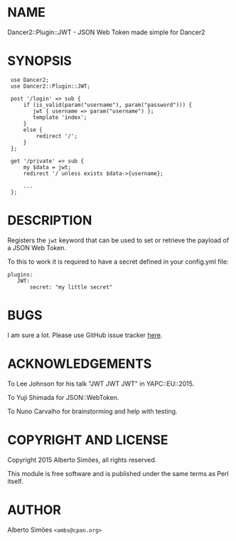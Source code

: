 # NAME

Dancer2::Plugin::JWT - JSON Web Token made simple for Dancer2

# SYNOPSIS

     use Dancer2;
     use Dancer2::Plugin::JWT;

     post '/login' => sub {
         if (is_valid(param("username"), param("password"))) {
            jwt { username => param("username") };
            template 'index';
         }
         else {
             redirect '/';
         }
     };

     get '/private' => sub {
         my $data = jwt;
         redirect '/ unless exists $data->{username};

         ...
     };

# DESCRIPTION

Registers the `jwt` keyword that can be used to set or retrieve the payload
of a JSON Web Token.

To this to work it is required to have a secret defined in your config.yml file:

    plugins:
       JWT:
           secret: "my little secret"

# BUGS

I am sure a lot. Please use GitHub issue tracker 
[here](https://github.com/ambs/Dancer2-Plugin-JWT/).

# ACKNOWLEDGEMENTS

To Lee Johnson for his talk "JWT JWT JWT" in YAPC::EU::2015.

To Yuji Shimada for JSON::WebToken.

To Nuno Carvalho for brainstorming and help with testing.

# COPYRIGHT AND LICENSE

Copyright 2015 Alberto Simões, all rights reserved.

This module is free software and is published under the same terms as Perl itself.

# AUTHOR

Alberto Simões `<ambs@cpan.org>`
